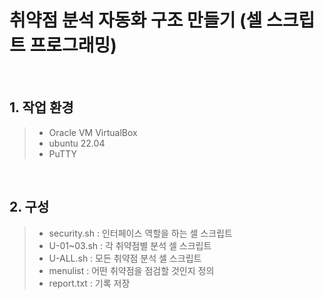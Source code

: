 # 취약점 분석 자동화 구조 만들기 (셀 스크립트 프로그래밍)
<br/>

## 1. 작업 환경 
> - Oracle VM VirtualBox
> - ubuntu 22.04
> - PuTTY
<br/>

## 2. 구성 
> - security.sh : 인터페이스 역할을 하는 셀 스크립트 
> - U-01~03.sh : 각 취약점별 분석 셀 스크립트
> - U-ALL.sh : 모든 취약점 분석 셀 스크립트 
> - menulist : 어떤 취약점을 점검할 것인지 정의
> - report.txt : 기록 저장 
